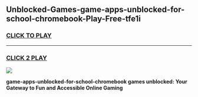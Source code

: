 
## Unblocked-Games-game-apps-unblocked-for-school-chromebook-Play-Free-tfe1i
<h3>
<a href="https://premium76.site?title=game-apps-unblocked-for-school-chromebook&ref=17A">CLICK TO PLAY</a></h3>
<hr>

<h3>
<a href="https://premium76.site?title=game-apps-unblocked-for-school-chromebook&ref=17A">CLICK 2 PLAY</a>
  
</h3>

<a href="https://premium76.site?title=game-apps-unblocked-for-school-chromebook&ref=17A"><img src="https://clearcache.store/games.png"></a>


**game-apps-unblocked-for-school-chromebook games unblocked: Your Gateway to Fun and Accessible Online Gaming**
